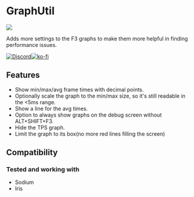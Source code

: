# GraphUtil

![](https://tr7zw.github.io/images/graphutil-example.png)

Adds more settings to the F3 graphs to make them more helpful in finding performance issues.

[![Discord](https://tr7zw.dev/curse/Discord-long.png)](https://discord.gg/2wKH8yeThf)[![ko-fi](https://ko-fi.com/img/githubbutton_sm.svg)](https://ko-fi.com/O5O7ACGRH)

## Features

- Show min/max/avg frame times with decimal points.
- Optionally scale the graph to the min/max size, so it's still readable in the <5ms range.
- Show a line for the avg times.
- Option to always show graphs on the debug screen without ALT+SHIFT+F3.
- Hide the TPS graph.
- Limit the graph to its box(no more red lines filling the screen)

## Compatibility

### Tested and working with

- Sodium
- Iris
